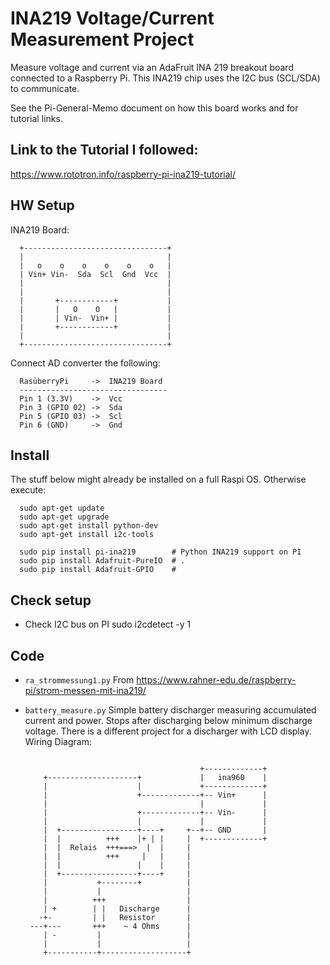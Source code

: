 # INA219 Voltage/Current Measurement Project
  Measure voltage and current via an AdaFruit INA 219 breakout board connected
  to a Raspberry Pi.
  This INA219 chip uses the I2C bus (SCL/SDA) to communicate.

  See the Pi-General-Memo document on how this board works and for tutorial
  links.

## Link to the Tutorial I followed:
  https://www.rototron.info/raspberry-pi-ina219-tutorial/

## HW Setup
  INA219 Board:

  ```
    +--------------------------------+
    |                                |
    |   o    o    o    o    o    o   |
    | Vin+ Vin-  Sda  Scl  Gnd  Vcc  |
    |                                |
    |                                |
    |       +------------+           |
    |       |   O    O   |           |
    |       | Vin-  Vin+ |           |
    |       +------------+           |
    |                                |
    +--------------------------------+

  ```

  Connect AD converter the following:

  ```
    RasüberryPi     ->  INA219 Board
    ---------------------------------
    Pin 1 (3.3V)    ->  Vcc
    Pin 3 (GPIO 02) ->  Sda
    Pin 5 (GPIO 03) ->  Scl
    Pin 6 (GND)     ->  Gnd

  ```    

## Install

  The stuff below might already be installed on a full Raspi OS.
  Otherwise execute:
  ```
    sudo apt-get update
    sudo apt-get upgrade
    sudo apt-get install python-dev
    sudo apt-get install i2c-tools

    sudo pip install pi-ina219        # Python INA219 support on PI
    sudo pip install Adafruit-PureIO  # .
    sudo pip install Adafruit-GPIO    #
  ```

## Check setup

  - Check I2C bus on PI
       sudo i2cdetect -y 1



## Code

  - `ra_strommessung1.py`
    From https://www.rahner-edu.de/raspberry-pi/strom-messen-mit-ina219/

  - `battery_measure.py`
    Simple battery discharger measuring accumulated current and power.
    Stops after discharging below minimum discharge voltage.
    There is a different project for a discharger with LCD display.
    Wiring Diagram:
    ```

                                           +-------------+
        +--------------------+             |   ina960    |
        |                    |             +-------------+
        |                    +-------------+-- Vin+      |
        |                                  |             |
        |                    +-------------+-- Vin-      |
        |                    |             |             |
        |  +-----------------+----+     +--+-- GND       |
        |  |          +++    |+ | |     |  +-------------+
        |  |  Relais  +++===>  |  |     |
        |  |          +++     |   |     |
        |  |                 |    |     |
        |  +-----------------+----+     |
        |           +--------+          |
        |           |                   |
        |          +++                  |
        | +        | |   Discharge      |
       -+-         | |   Resistor       |
     ---+---       +++    ~ 4 Ohms      |
        | -         |                   |
        |           |                   |
        +-----------+-------------------+
    ```
